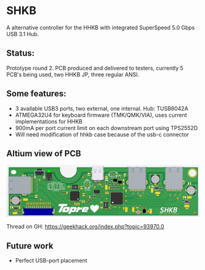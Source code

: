 # SHKB
A alternative controller for the HHKB with integrated SuperSpeed 5.0 Gbps USB 3.1 Hub.

## Status:
Prototype round 2. PCB produced and delivered to testers, currently 5 PCB's being used, two HHKB JP, three regular ANSI.

## Some features:
- 3 available USB3 ports, two external, one internal. Hub: TUSB8042A
- ATMEGA32U4 for keyboard firmware (TMK/QMK/VIA), uses current implementations for HHKB
- 900mA per port current limit on each downstream port using TPS2552D
- Will need modification of hhkb case because of the usb-c connector

## Altium view of PCB
![alt text](./readme-images/altium-3d.jpg "Altium 3D")

Thread on GH: https://geekhack.org/index.php?topic=93970.0

## Future work
- Perfect USB-port placement
